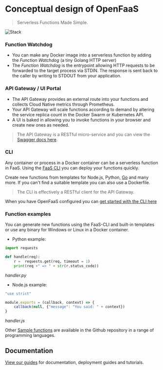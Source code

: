 # Conceptual design of OpenFaaS

> Serverless Functions Made Simple.

![Stack](https://pbs.twimg.com/media/DFrkF4NXoAAJwN2.jpg)

### Function Watchdog

* You can make any Docker image into a serverless function by adding the *Function Watchdog* (a tiny Golang HTTP server)
* The *Function Watchdog* is the entrypoint allowing HTTP requests to be forwarded to the target process via STDIN. The response is sent back to the caller by writing to STDOUT from your application.

### API Gateway / UI Portal

* The API Gateway provides an external route into your functions and collects Cloud Native metrics through Prometheus.
* Your API Gateway will scale functions according to demand by altering the service replica count in the Docker Swarm or Kubernetes API.
* A UI is baked in allowing you to invoke functions in your browser and create new ones as needed.

> The API Gateway is a RESTful micro-service and you can view the [Swagger docs here](/architecture/gateway/#swagger).

### CLI

Any container or process in a Docker container can be a serverless function in FaaS. Using the [FaaS CLI](http://github.com/openfaas/faas-cli) you can deploy your functions quickly.

Create new functions from templates for Node.js, Python, [Go](https://blog.alexellis.io/serverless-golang-with-openfaas/) and many more. If you can't find a suitable template you can also use a Dockerfile.

> The CLI is effectively a RESTful client for the API Gateway.

When you have OpenFaaS configured you can [get started with the CLI here](https://blog.alexellis.io/quickstart-openfaas-cli/)

### Function examples

You can generate new functions using the FaaS-CLI and built-in templates or use any binary for Windows or Linux in a Docker container.

* Python example:

```python
import requests

def handle(req):
    r =  requests.get(req, timeout = 1)
    print(req +" => " + str(r.status_code))
```
*handler.py*

* Node.js example:

```js
"use strict"

module.exports = (callback, context) => {
    callback(null, {"message": "You said: " + context})
}
```
*handler.js*

Other [Sample functions](https://github.com/openfaas/faas/tree/master/sample-functions) are available in the Github repository in a range of programming languages.

## Documentation

[View our guides](https://github.com/openfaas/faas/tree/master/guide) for documentation, deployment guides and tutorials.
